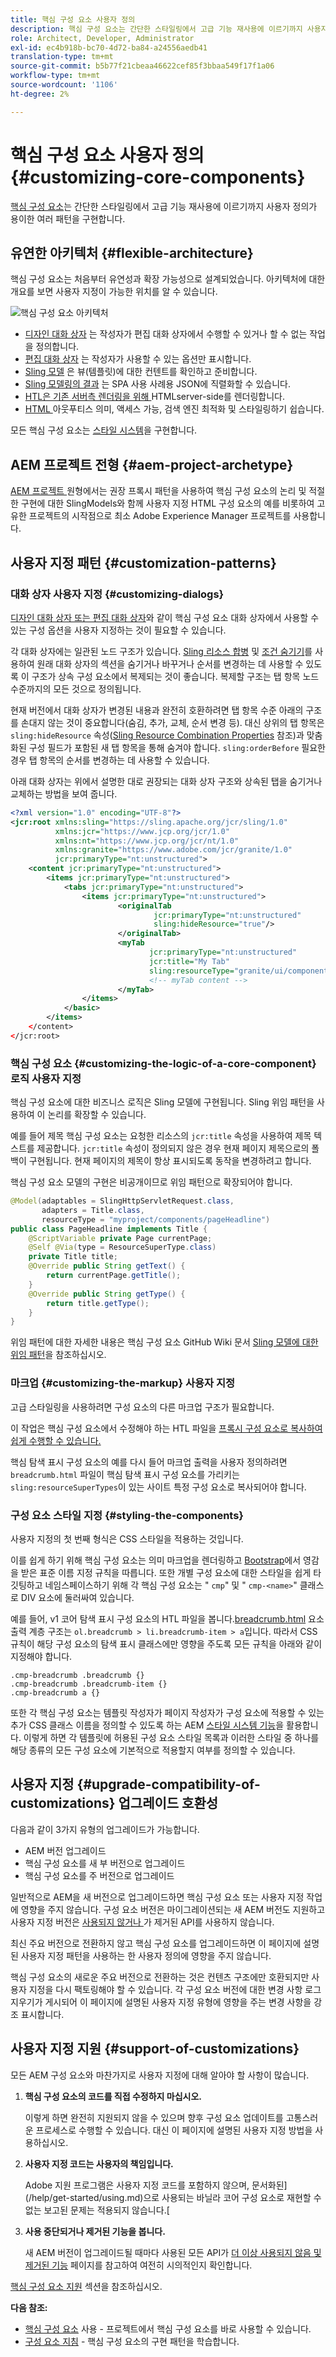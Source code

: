 ```yaml
---
title: 핵심 구성 요소 사용자 정의
description: 핵심 구성 요소는 간단한 스타일링에서 고급 기능 재사용에 이르기까지 사용자 정의가 용이한 여러 패턴을 구현합니다.
role: Architect, Developer, Administrator
exl-id: ec4b918b-bc70-4d72-ba84-a24556aedb41
translation-type: tm+mt
source-git-commit: b5b77f21cbeaa46622cef85f3bbaa549f17f1a06
workflow-type: tm+mt
source-wordcount: '1106'
ht-degree: 2%

---
```


# 핵심 구성 요소 사용자 정의{#customizing-core-components}

[핵심 구성 요소](overview.md)는 간단한 스타일링에서 고급 기능 재사용에 이르기까지 사용자 정의가 용이한 여러 패턴을 구현합니다.

## 유연한 아키텍처 {#flexible-architecture}

핵심 구성 요소는 처음부터 유연성과 확장 가능성으로 설계되었습니다. 아키텍처에 대한 개요를 보면 사용자 지정이 가능한 위치를 알 수 있습니다.

![핵심 구성 요소 아키텍처](/help/assets/screen_shot_2018-12-07at093742.png)

* [디자인 대화 상자](/help/get-started/authoring.md#edit-and-design-dialogs) 는 작성자가 편집 대화 상자에서 수행할 수 있거나 할 수 없는 작업을 정의합니다.
* [편집 대화 상자](/help/get-started/authoring.md#edit-and-design-dialogs) 는 작성자가 사용할 수 있는 옵션만 표시합니다.
* [Sling 모델](#customizing-the-logic-of-a-core-component) 은 뷰(템플릿)에 대한 컨텐트를 확인하고 준비합니다.
* [Sling 모델링의 결과](#customizing-the-logic-of-a-core-component) 는 SPA 사용 사례용 JSON에 직렬화할 수 있습니다.
* [HTL은 기존 서버측 렌더링을 위해 ](#customizing-the-markup) HTMLserver-side를 렌더링합니다.
* [HTML ](#customizing-the-markup) 아웃푸티스 의미, 액세스 가능, 검색 엔진 최적화 및 스타일링하기 쉽습니다.

모든 핵심 구성 요소는 [스타일 시스템](#styling-the-components)을 구현합니다.

## AEM 프로젝트 전형 {#aem-project-archetype}

[AEM 프로젝트 ](/help/developing/archetype/overview.md) 원형에서는 권장 프록시 패턴을 사용하여 핵심 구성 요소의 논리 및 적절한 구현에 대한 SlingModels와 함께 사용자 지정 HTML 구성 요소의 예를 비롯하여 고유한 프로젝트의 시작점으로 최소 Adobe Experience Manager 프로젝트를 사용합니다.

## 사용자 지정 패턴 {#customization-patterns}

### 대화 상자 사용자 지정 {#customizing-dialogs}

[디자인 대화 상자 또는 편집 대화 상자](/help/get-started/authoring.md)와 같이 핵심 구성 요소 대화 상자에서 사용할 수 있는 구성 옵션을 사용자 지정하는 것이 필요할 수 있습니다.

각 대화 상자에는 일관된 노드 구조가 있습니다. [Sling 리소스 합병](https://helpx.adobe.com/experience-manager/6-4/sites/developing/using/sling-resource-merger.html) 및 [조건 숨기기](https://helpx.adobe.com/experience-manager/6-5/sites/developing/using/hide-conditions.html)를 사용하여 원래 대화 상자의 섹션을 숨기거나 바꾸거나 순서를 변경하는 데 사용할 수 있도록 이 구조가 상속 구성 요소에서 복제되는 것이 좋습니다. 복제할 구조는 탭 항목 노드 수준까지의 모든 것으로 정의됩니다.

현재 버전에서 대화 상자가 변경된 내용과 완전히 호환하려면 탭 항목 수준 아래의 구조를 손대지 않는 것이 중요합니다(숨김, 추가, 교체, 순서 변경 등). 대신 상위의 탭 항목은 `sling:hideResource` 속성([Sling Resource Combination Properties](https://helpx.adobe.com/experience-manager/6-5/sites/developing/using/sling-resource-merger.html) 참조)과 맞춤화된 구성 필드가 포함된 새 탭 항목을 통해 숨겨야 합니다. `sling:orderBefore` 필요한 경우 탭 항목의 순서를 변경하는 데 사용할 수 있습니다.

아래 대화 상자는 위에서 설명한 대로 권장되는 대화 상자 구조와 상속된 탭을 숨기거나 교체하는 방법을 보여 줍니다.

```xml
<?xml version="1.0" encoding="UTF-8"?>
<jcr:root xmlns:sling="https://sling.apache.org/jcr/sling/1.0"
          xmlns:jcr="https://www.jcp.org/jcr/1.0"
          xmlns:nt="https://www.jcp.org/jcr/nt/1.0"
          xmlns:granite="https://www.adobe.com/jcr/granite/1.0"
          jcr:primaryType="nt:unstructured">
    <content jcr:primaryType="nt:unstructured">
        <items jcr:primaryType="nt:unstructured">
            <tabs jcr:primaryType="nt:unstructured">
                <items jcr:primaryType="nt:unstructured">
                        <originalTab
                                jcr:primaryType="nt:unstructured"
                                sling:hideResource="true"/>
                        </originalTab>
                        <myTab
                               jcr:primaryType="nt:unstructured"
                               jcr:title="My Tab"
                               sling:resourceType="granite/ui/components/coral/foundation/container"/>
                               <!-- myTab content -->
                        </myTab>
                </items>
            </basic>
        </items>
    </content>
</jcr:root>
```

### 핵심 구성 요소 {#customizing-the-logic-of-a-core-component} 로직 사용자 지정

핵심 구성 요소에 대한 비즈니스 로직은 Sling 모델에 구현됩니다. Sling 위임 패턴을 사용하여 이 논리를 확장할 수 있습니다.

예를 들어 제목 핵심 구성 요소는 요청한 리소스의 `jcr:title` 속성을 사용하여 제목 텍스트를 제공합니다. `jcr:title` 속성이 정의되지 않은 경우 현재 페이지 제목으로의 폴백이 구현됩니다. 현재 페이지의 제목이 항상 표시되도록 동작을 변경하려고 합니다.

핵심 구성 요소 모델의 구현은 비공개이므로 위임 패턴으로 확장되어야 합니다.

```java
@Model(adaptables = SlingHttpServletRequest.class,
       adapters = Title.class,
       resourceType = "myproject/components/pageHeadline")
public class PageHeadline implements Title {
    @ScriptVariable private Page currentPage;
    @Self @Via(type = ResourceSuperType.class)
    private Title title;
    @Override public String getText() {
        return currentPage.getTitle();
    }
    @Override public String getType() {
        return title.getType();
    }
}
```

위임 패턴에 대한 자세한 내용은 핵심 구성 요소 GitHub Wiki 문서 [Sling 모델에 대한 위임 패턴](https://github.com/adobe/aem-core-wcm-components/wiki/Delegation-Pattern-for-Sling-Models)을 참조하십시오.

### 마크업 {#customizing-the-markup} 사용자 지정

고급 스타일링을 사용하려면 구성 요소의 다른 마크업 구조가 필요합니다.

이 작업은 핵심 구성 요소에서 수정해야 하는 HTL 파일을 [프록시 구성 요소로 복사하여 쉽게 수행할 수 있습니다.](guidelines.md#proxy-component-pattern)

핵심 탐색 표시 구성 요소의 예를 다시 들어 마크업 출력을 사용자 정의하려면 `breadcrumb.html` 파일이 핵심 탐색 표시 구성 요소를 가리키는 `sling:resourceSuperTypes`이 있는 사이트 특정 구성 요소로 복사되어야 합니다.

### 구성 요소 스타일 지정 {#styling-the-components}

사용자 지정의 첫 번째 형식은 CSS 스타일을 적용하는 것입니다.

이를 쉽게 하기 위해 핵심 구성 요소는 의미 마크업을 렌더링하고 [Bootstrap](https://getbootstrap.com/)에서 영감을 받은 표준 이름 지정 규칙을 따릅니다. 또한 개별 구성 요소에 대한 스타일을 쉽게 타깃팅하고 네임스페이스하기 위해 각 핵심 구성 요소는 &quot; `cmp`&quot; 및 &quot; `cmp-<name>`&quot; 클래스로 DIV 요소에 둘러싸여 있습니다.

예를 들어, v1 코어 탐색 표시 구성 요소의 HTL 파일을 봅니다.[breadcrumb.html](https://github.com/adobe/aem-core-wcm-components/blob/master/content/src/content/jcr_root/apps/core/wcm/components/breadcrumb/v2/breadcrumb/breadcrumb.html) 요소 출력 계층 구조는 `ol.breadcrumb > li.breadcrumb-item > a`입니다. 따라서 CSS 규칙이 해당 구성 요소의 탐색 표시 클래스에만 영향을 주도록 모든 규칙을 아래와 같이 지정해야 합니다.

```shell
.cmp-breadcrumb .breadcrumb {}  
.cmp-breadcrumb .breadcrumb-item {}  
.cmp-breadcrumb a {}
```

또한 각 핵심 구성 요소는 템플릿 작성자가 페이지 작성자가 구성 요소에 적용할 수 있는 추가 CSS 클래스 이름을 정의할 수 있도록 하는 AEM [스타일 시스템 기능](https://docs.adobe.com/content/help/en/experience-manager-cloud-service/sites/authoring/features/style-system.html)을 활용합니다. 이렇게 하면 각 템플릿에 허용된 구성 요소 스타일 목록과 이러한 스타일 중 하나를 해당 종류의 모든 구성 요소에 기본적으로 적용할지 여부를 정의할 수 있습니다.

## 사용자 지정 {#upgrade-compatibility-of-customizations} 업그레이드 호환성

다음과 같이 3가지 유형의 업그레이드가 가능합니다.

* AEM 버전 업그레이드
* 핵심 구성 요소를 새 부 버전으로 업그레이드
* 핵심 구성 요소를 주 버전으로 업그레이드

일반적으로 AEM을 새 버전으로 업그레이드하면 핵심 구성 요소 또는 사용자 지정 작업에 영향을 주지 않습니다. 구성 요소 버전은 마이그레이션되는 새 AEM 버전도 지원하고 사용자 지정 버전은 [사용되지 않거나 ](https://docs.adobe.com/content/help/ko-KR/experience-manager-cloud-service/release-notes/deprecated-removed-features.html)가 제거된 API를 사용하지 않습니다.

최신 주요 버전으로 전환하지 않고 핵심 구성 요소를 업그레이드하면 이 페이지에 설명된 사용자 지정 패턴을 사용하는 한 사용자 정의에 영향을 주지 않습니다.

핵심 구성 요소의 새로운 주요 버전으로 전환하는 것은 컨텐츠 구조에만 호환되지만 사용자 지정을 다시 팩토링해야 할 수 있습니다. 각 구성 요소 버전에 대한 변경 사항 로그 지우기가 게시되어 이 페이지에 설명된 사용자 지정 유형에 영향을 주는 변경 사항을 강조 표시합니다.

## 사용자 지정 지원 {#support-of-customizations}

모든 AEM 구성 요소와 마찬가지로 사용자 지정에 대해 알아야 할 사항이 많습니다.

1. **핵심 구성 요소의 코드를 직접 수정하지 마십시오.**

   이렇게 하면 완전히 지원되지 않을 수 있으며 향후 구성 요소 업데이트를 고통스러운 프로세스로 수행할 수 있습니다. 대신 이 페이지에 설명된 사용자 지정 방법을 사용하십시오.

1. **사용자 지정 코드는 사용자의 책임입니다.**

   Adobe 지원 프로그램은 사용자 지정 코드를 포함하지 않으며, 문서화된](/help/get-started/using.md)으로 사용되는 바닐라 코어 구성 요소로 재현할 수 없는 보고된 문제는 적용되지 않습니다.[

1. **사용 중단되거나 제거된 기능을 봅니다.**

   새 AEM 버전이 업그레이드될 때마다 사용된 모든 API가 [더 이상 사용되지 않음 및 제거된 기능](https://docs.adobe.com/content/help/en/experience-manager-cloud-service/release-notes/deprecated-removed-features.html) 페이지를 참고하여 여전히 시의적인지 확인합니다.

[핵심 구성 요소 지원](overview.md#core-component-support) 섹션을 참조하십시오.

**다음 참조:**

* [핵심 구성 요소](/help/get-started/using.md)  사용 - 프로젝트에서 핵심 구성 요소를 바로 사용할 수 있습니다.
* [구성 요소 지침](guidelines.md)  - 핵심 구성 요소의 구현 패턴을 학습합니다.
